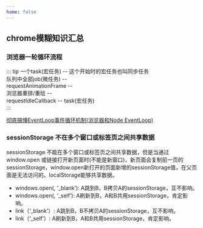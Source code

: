 ```yaml
---
home: false
---
```

## chrome模糊知识汇总

### 浏览器一轮循环流程

::: tip
一个task(宏任务) -- 这个开始时的宏任务也叫同步任务  
队列中全部job(微任务) --   
requestAnimationFrame --   
浏览器重排/重绘 --   
requestIdleCallback --
task(宏任务)   
:::

[彻底搞懂EventLoop事件循环机制(浏览器和Node EventLoop)](https://www.zhihu.com/tardis/bd/art/582586289)

### sessionStorage 不在多个窗口或标签页之间共享数据
sessionStorage 不能在多个窗口或标签页之间共享数据，但是当通过 window.open 或链接打开新页面时(不能是新窗口)，新页面会复制前一页的 sessionStorage，window.open新打开的页面新增的sessionStorage值，在父页面是无法访问的。localStorage能够共享数据。
- windows.open(, ‘_blank’): A跳到B，B拷贝A的sessionStorage，互不影响。
- windows.open(, ‘_self’): A刷新到B，A和B共用sessionStorage，肯定影响。
- link（‘_blank’）: A跳到B，B不拷贝A的sessionStorage，互不影响。
- link（‘_self’）: A刷新到B，A和B共用sessionStorage，肯定影响。
